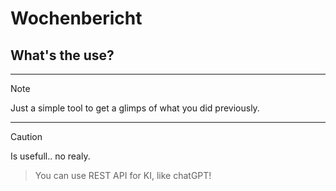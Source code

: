 # Wochenbericht

## What's the use?
________
> [!NOTE]
> Just a simple tool to get a glimps of what you did previously.
________

> [!CAUTION]
> Is usefull..
> no realy.
>

> You can use REST API for KI, like chatGPT!
																								
												
						
			
	 

